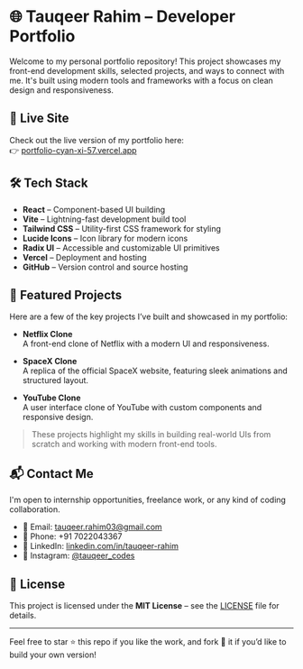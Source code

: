 # 🌐 Tauqeer Rahim – Developer Portfolio

Welcome to my personal portfolio repository! This project showcases my front-end development skills, selected projects, and ways to connect with me. It's built using modern tools and frameworks with a focus on clean design and responsiveness.

## 🚀 Live Site

Check out the live version of my portfolio here:  
👉 [portfolio-cyan-xi-57.vercel.app](https://portfolio-cyan-xi-57.vercel.app)

## 🛠️ Tech Stack

- **React** – Component-based UI building  
- **Vite** – Lightning-fast development build tool  
- **Tailwind CSS** – Utility-first CSS framework for styling  
- **Lucide Icons** – Icon library for modern icons  
- **Radix UI** – Accessible and customizable UI primitives  
- **Vercel** – Deployment and hosting  
- **GitHub** – Version control and source hosting

## 💼 Featured Projects

Here are a few of the key projects I’ve built and showcased in my portfolio:

- **Netflix Clone**  
  A front-end clone of Netflix with a modern UI and responsiveness.

- **SpaceX Clone**  
  A replica of the official SpaceX website, featuring sleek animations and structured layout.

- **YouTube Clone**  
  A user interface clone of YouTube with custom components and responsive design.

> These projects highlight my skills in building real-world UIs from scratch and working with modern front-end tools.

## 📬 Contact Me

I'm open to internship opportunities, freelance work, or any kind of coding collaboration.

- 📧 Email: [tauqeer.rahim03@gmail.com](mailto:tauqeer.rahim03@gmail.com)  
- 📱 Phone: +91 7022043367  
- 💼 LinkedIn: [linkedin.com/in/tauqeer-rahim](https://www.linkedin.com/in/tauqeer-rahim)  
- 📸 Instagram: [@tauqeer_codes](https://www.instagram.com/tauqeer_codes)

## 📄 License

This project is licensed under the **MIT License** – see the [LICENSE](LICENSE) file for details.

---

Feel free to star ⭐ this repo if you like the work, and fork 🍴 it if you’d like to build your own version!
